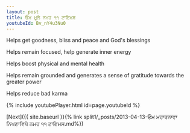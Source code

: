 ```yaml
---
layout: post
title: ਓਮ ਮੂਲੇ ਨਮਹ ੧੧ ਟਾਇਮਸ
youtubeId: Bv_nY4u3Nu0
---
```

 
 
Helps get goodness, bliss and peace and God's blessings
 
Helps remain focused, help generate inner energy 
 
Helps boost physical and mental health 
 
Helps remain grounded and generates a sense of gratitude towards the greater power 
 
Helps reduce bad karma
 
 
 
 


{% include youtubePlayer.html id=page.youtubeId %}
 
[Next]({{ site.baseurl }}{% link  split1/_posts/2013-04-13-ਓਮ ਮਹਾਰਨਾਵਾ ਨਿਪਣਾਵਿਧੇ ਨਮਹ ੧੧ ਟਾਇਮਸ.md%})
 
